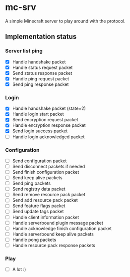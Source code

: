 # mc-srv

A simple Minecraft server to play around with the protocol.

## Implementation status

### Server list ping

- [x] Handle handshake packet
- [x] Handle status request packet
- [x] Send status response packet
- [x] Handle ping request packet
- [x] Send ping response packet

### Login

- [x] Handle handshake packet (state=2)
- [x] Handle login start packet
- [x] Send encryption request packet
- [x] Handle encryption response packet
- [x] Send login success packet
- [ ] Handle login acknowledged packet

### Configuration

- [ ] Send configuration packet
- [ ] Send disconnect packets if needed
- [ ] Send finish configuration packet
- [ ] Send keep alive packets
- [ ] Send ping packets
- [ ] Send registry data packet
- [ ] Send remove resource pack packet
- [ ] Send add resource pack packet
- [ ] Send feature flags packet
- [ ] Send update tags packet
- [ ] Handle client information packet
- [ ] Handle serverbound plugin message packet
- [ ] Handle acknowledge finish configuration packet
- [ ] Handle serverbound keep alive packets
- [ ] Handle pong packets
- [ ] Handle resource pack response packets

### Play

- [ ] A lot :)

